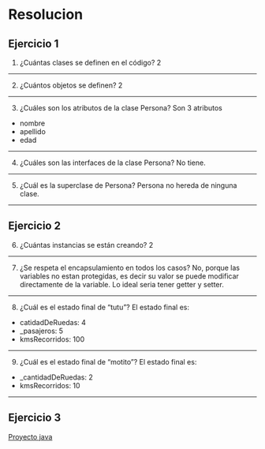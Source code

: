 # Resolucion
## Ejercicio 1

1.  ¿Cuántas clases se definen en el código? 
2
---
2.	¿Cuántos objetos se definen? 
2
---
3.	¿Cuáles son los atributos de la clase Persona? 
Son 3 atributos
- nombre
- apellido
- edad
---
4.	¿Cuáles son las interfaces de la clase Persona?
No tiene.
---
5.	¿Cuál es la superclase de Persona?
Persona no hereda de ninguna clase.
---

## Ejercicio 2

6. ¿Cuántas instancias se están creando?
2
---
7. ¿Se respeta el encapsulamiento en todos los casos?
No, porque las variables no estan protegidas, es decir su valor se puede modificar directamente de la variable. Lo ideal seria tener getter y setter.
---
8. ¿Cuál es el estado final de “tutu”?
El estado final es:
- catidadDeRuedas: 4
- _pasajeros: 5
- kmsRecorridos: 100
---
9. ¿Cuál es el estado final de “motito”?
El estado final es:
- _cantidadDeRuedas: 2
- kmsRecorridos: 10
---

## Ejercicio 3
[Proyecto java](./Java/)